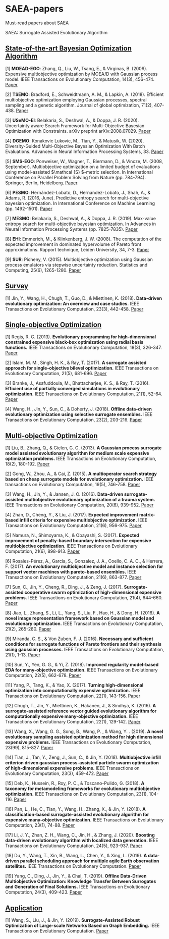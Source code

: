 # SAEA-papers

Must-read papers about SAEA  

SAEA: Surrogate Assisted Evolutionary Algorithm  

## [State-of-the-art Bayesian Optimization Algorithm](#1)
<a name="1"></a>

[1] **MOEAD-EGO**: Zhang, Q., Liu, W., Tsang, E., & Virginas, B. (2009). Expensive multiobjective optimization by MOEA/D with Gaussian process model. IEEE Transactions on Evolutionary Computation, 14(3), 456-474.
[Paper](https://ieeexplore.ieee.org/abstract/document/5353656)

[2] **TSEMO**: Bradford, E., Schweidtmann, A. M., & Lapkin, A. (2018). Efficient multiobjective optimization employing Gaussian processes, spectral sampling and a genetic algorithm. Journal of global optimization, 71(2), 407-438.
[Paper](https://link.springer.com/article/10.1007/s10898-018-0609-2)

[3] **USeMO-EI**: Belakaria, S., Deshwal, A., & Doppa, J. R. (2020). Uncertainty aware Search Framework for Multi-Objective Bayesian Optimization with Constraints. arXiv preprint arXiv:2008.07029.
[Paper](https://arxiv.org/abs/2008.07029)

[4] **DGEMO**: Konakovic Lukovic, M., Tian, Y., & Matusik, W. (2020). Diversity-Guided Multi-Objective Bayesian Optimization With Batch Evaluations. Advances in Neural Information Processing Systems, 33.
[Paper](https://proceedings.neurips.cc//paper/2020/hash/cd3109c63bf4323e6b987a5923becb96-Abstract.html)

[5] **SMS-EGO**: Ponweiser, W., Wagner, T., Biermann, D., & Vincze, M. (2008, September). Multiobjective optimization on a limited budget of evaluations using model-assisted $\mathcal {S} $-metric selection. In International Conference on Parallel Problem Solving from Nature (pp. 784-794). Springer, Berlin, Heidelberg.
[Paper](https://link.springer.com/chapter/10.1007/978-3-540-87700-4_78)

[6] **PESMO**: Hernández-Lobato, D., Hernandez-Lobato, J., Shah, A., & Adams, R. (2016, June). Predictive entropy search for multi-objective bayesian optimization. In International Conference on Machine Learning (pp. 1492-1501).
[Paper](http://www.jmlr.org/proceedings/papers/v48/hernandez-lobatoa16.pdf)

[7] **MESMO**: Belakaria, S., Deshwal, A., & Doppa, J. R. (2019). Max-value entropy search for multi-objective bayesian optimization. In Advances in Neural Information Processing Systems (pp. 7825-7835).
[Paper](https://proceedings.neurips.cc/paper/2019/hash/82edc5c9e21035674d481640448049f3-Abstract.html)

[8] **EHI**: Emmerich, M., & Klinkenberg, J. W. (2008). The computation of the expected improvement in dominated hypervolume of Pareto front approximations. Rapport technique, Leiden University, 34, 7-3.
[Paper](http://natcomp.liacs.leidenuniv.nl/material/TR-ExI.pdf)

[9] **SUR**: Picheny, V. (2015). Multiobjective optimization using Gaussian process emulators via stepwise uncertainty reduction. Statistics and Computing, 25(6), 1265-1280.
[Paper](https://link.springer.com/article/10.1007/s11222-014-9477-x)

## [Survey](#2)
<a name="2"></a>

[1] Jin, Y., Wang, H., Chugh, T., Guo, D., & Miettinen, K. (2018). **Data-driven evolutionary optimization: An overview and case studies.** IEEE Transactions on Evolutionary Computation, 23(3), 442-458.
[Paper](https://ieeexplore.ieee.org/abstract/document/8456559)


## [Single-objective Optimization](#3)
<a name="3"></a>

[1] Regis, R. G. (2013). **Evolutionary programming for high-dimensional constrained expensive black-box optimization using radial basis functions.** IEEE Transactions on Evolutionary Computation, 18(3), 326-347.
[Paper](https://ieeexplore.ieee.org/document/6514561/citations?tabFilter=papers)

[2] Islam, M. M., Singh, H. K., & Ray, T. (2017). **A surrogate assisted approach for single-objective bilevel optimization.** IEEE Transactions on Evolutionary Computation, 21(5), 681-696.
[Paper](https://ieeexplore.ieee.org/abstract/document/7858767)

[3] Branke, J., Asafuddoula, M., Bhattacharjee, K. S., & Ray, T. (2016). **Efficient use of partially converged simulations in evolutionary optimization.** IEEE Transactions on Evolutionary Computation, 21(1), 52-64.
[Paper](https://ieeexplore.ieee.org/abstract/document/7469882)  

[4] Wang, H., Jin, Y., Sun, C., & Doherty, J. (2018). **Offline data-driven evolutionary optimization using selective surrogate ensembles.** IEEE Transactions on Evolutionary Computation, 23(2), 203-216.
[Paper](https://ieeexplore.ieee.org/abstract/document/8357456)  


## [Multi-objective Optimization](#4)  
<a name="4"></a>

[1] Liu, B., Zhang, Q., & Gielen, G. G. (2013). **A Gaussian process surrogate model assisted evolutionary algorithm for medium scale expensive optimization problems.** IEEE Transactions on Evolutionary Computation, 18(2), 180-192.
[Paper](https://ieeexplore.ieee.org/abstract/document/6514561)  

[2] Gong, W., Zhou, A., & Cai, Z. (2015). **A multioperator search strategy based on cheap surrogate models for evolutionary optimization.** IEEE transactions on Evolutionary Computation, 19(5), 746-758.
[Paper](https://ieeexplore.ieee.org/document/7132771)

[3] Wang, H., Jin, Y., & Jansen, J. O. (2016). **Data-driven surrogate-assisted multiobjective evolutionary optimization of a trauma system.** IEEE Transactions on Evolutionary Computation, 20(6), 939-952.
[Paper](https://ieeexplore.ieee.org/abstract/document/7454757)

[4] Zhan, D., Cheng, Y., & Liu, J. (2017). **Expected improvement matrix-based infill criteria for expensive multiobjective optimization.** IEEE Transactions on Evolutionary Computation, 21(6), 956-975.
[Paper](https://ieeexplore.ieee.org/document/7908974)  

[5] Namura, N., Shimoyama, K., & Obayashi, S. (2017). **Expected improvement of penalty-based boundary intersection for expensive multiobjective optimization.** IEEE Transactions on Evolutionary Computation, 21(6), 898-913.
[Paper](https://ieeexplore.ieee.org/document/7896579)  

[6] Rosales-Pérez, A., García, S., Gonzalez, J. A., Coello, C. A. C., & Herrera, F. (2017). **An evolutionary multiobjective model and instance selection for support vector machines with pareto-based ensembles.** IEEE Transactions on Evolutionary Computation, 21(6), 863-877.
[Paper](https://ieeexplore.ieee.org/abstract/document/7888951)  

[7] Sun, C., Jin, Y., Cheng, R., Ding, J., & Zeng, J. (2017). **Surrogate-assisted cooperative swarm optimization of high-dimensional expensive problems.** IEEE Transactions on Evolutionary Computation, 21(4), 644-660.
[Paper](https://ieeexplore.ieee.org/abstract/document/7865982)

[8] Jiao, L., Zhang, S., Li, L., Yang, S., Liu, F., Hao, H., & Dong, H. (2016). **A novel image representation framework based on Gaussian model and evolutionary optimization.** IEEE Transactions on Evolutionary Computation, 21(2), 265-280.
[Paper](https://ieeexplore.ieee.org/abstract/document/7553465)  

[9] Miranda, C. S., & Von Zuben, F. J. (2016). **Necessary and sufficient conditions for surrogate functions of Pareto frontiers and their synthesis using gaussian processes.** IEEE Transactions on Evolutionary Computation, 21(1), 1-13.
[Paper](https://ieeexplore.ieee.org/abstract/document/7469350)  

[10] Sun, Y., Yen, G. G., & Yi, Z. (2018). **Improved regularity model-based EDA for many-objective optimization.** IEEE Transactions on Evolutionary Computation, 22(5), 662-678.
[Paper](https://ieeexplore.ieee.org/abstract/document/8260905)  

[11] Yang, P., Tang, K., & Yao, X. (2017). **Turning high-dimensional optimization into computationally expensive optimization.** IEEE Transactions on Evolutionary Computation, 22(1), 143-156.
[Paper](https://ieeexplore.ieee.org/abstract/document/7862192)  

[12] Chugh, T., Jin, Y., Miettinen, K., Hakanen, J., & Sindhya, K. (2016). **A surrogate-assisted reference vector guided evolutionary algorithm for computationally expensive many-objective optimization.** IEEE Transactions on Evolutionary Computation, 22(1), 129-142.
[Paper](https://ieeexplore.ieee.org/abstract/document/7723883)  

[13] Wang, X., Wang, G. G., Song, B., Wang, P. , & Wang, Y. . (2019). **A novel evolutionary sampling assisted optimization method for high dimensional expensive problems.** IEEE Transactions on Evolutionary Computation, 23(99), 815-827.
[Paper](https://ieeexplore.ieee.org/document/8603839)  

[14] Tian, J., Tan, Y., Zeng, J., Sun, C., & Jin, Y. (2018). **Multiobjective infill criterion driven gaussian process-assisted particle swarm optimization of high-dimensional expensive problems.** IEEE Transactions on Evolutionary Computation, 23(3), 459-472.
[Paper](https://ieeexplore.ieee.org/document/8457296)  

[15] Deb, K., Hussein, R., Roy, P. C., & Toscano-Pulido, G. (2018). **A taxonomy for metamodeling frameworks for evolutionary multiobjective optimization.** IEEE Transactions on Evolutionary Computation, 23(1), 104-116.
[Paper](https://ieeexplore.ieee.org/abstract/document/8340780)  

[16] Pan, L., He, C., Tian, Y., Wang, H., Zhang, X., & Jin, Y. (2018). **A classification-based surrogate-assisted evolutionary algorithm for expensive many-objective optimization.** IEEE Transactions on Evolutionary Computation, 23(1), 74-88.
[Paper](https://ieeexplore.ieee.org/abstract/document/8281523)  

[17] Li, J. Y., Zhan, Z. H., Wang, C., Jin, H., & Zhang, J. (2020). **Boosting data-driven evolutionary algorithm with localized data generation.** IEEE Transactions on Evolutionary Computation, 24(5), 923-937.
[Paper](https://ieeexplore.ieee.org/abstract/document/9039758)  

[18] Du, Y., Wang, T., Xin, B., Wang, L., Chen, Y., & Xing, L. (2019). **A data-driven parallel scheduling approach for multiple agile Earth observation satellites.** IEEE Transactions on Evolutionary Computation.
[Paper](https://ieeexplore.ieee.org/abstract/document/8793135)  

[19] Yang, C., Ding, J., Jin, Y., & Chai, T. (2019). **Offline Data-Driven Multiobjective Optimization: Knowledge Transfer Between Surrogates and Generation of Final Solutions.** IEEE Transactions on Evolutionary Computation, 24(3), 409-423.
[Paper](https://ieeexplore.ieee.org/abstract/document/8752044)  

## [Application](#5)  
<a name="5"></a>
[1] Wang, S., Liu, J., & Jin, Y. (2019). **Surrogate-Assisted Robust Optimization of Large-scale Networks Based on Graph Embedding.** IEEE Transactions on Evolutionary Computation.
[Paper](https://ieeexplore.ieee.org/abstract/document/8889655)  

